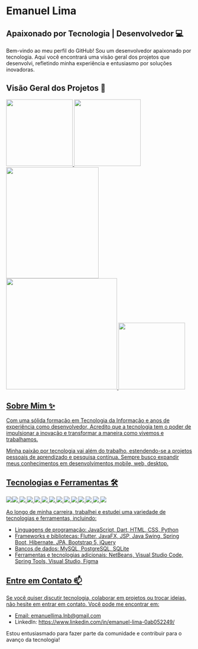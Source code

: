
# Emanuel Lima

## Apaixonado por Tecnologia | Desenvolvedor 💻

Bem-vindo ao meu perfil do GitHub! Sou um desenvolvedor apaixonado por tecnologia. Aqui você encontrará uma visão geral dos projetos que desenvolvi, refletindo minha experiência e entusiasmo por soluções inovadoras.

## Visão Geral dos Projetos 🚀

<div>
 
<a width="250em" href="https://github.com/EmanuelLima0306">
<img height="180em" src="https://github-readme-stats.vercel.app/api/top-langs/?username=EmanuelLima0306&layout=compact&langs_count=7&theme=dracula"/>
<img height="180em" src="https://github-readme-stats.vercel.app/api?username=EmanuelLima0306&show_icons=true&theme=dracula&include_all_commits=true&count_private=true"/>
<img width="250em" height="300em" src="https://github-readme-stats.vercel.app/api/top-langs/?username=EmanuelLima0306&exclude_repo=github-readme-stats,EmanuelLima0306.github.io"> 
<img height="300em" src="https://github-readme-stats.vercel.app/api/top-langs/?username=EmanuelLima0306&layout=pie"> 
<img height="180em" src="https://github-readme-stats.vercel.app/api/wakatime?username=EmanuelLima0306">   
 <br>   
</div>

## Sobre Mim ✨

Com uma sólida formação em Tecnologia da Informação e anos de experiência como desenvolvedor, Acredito que a tecnologia tem o poder de impulsionar a inovação e transformar a maneira como vivemos e trabalhamos.

Minha paixão por tecnologia vai além do trabalho, estendendo-se a projetos pessoais de aprendizado e pesquisa contínua. Sempre busco expandir meus conhecimentos em desenvolvimentos mobile, web, desktop.

## Tecnologias e Ferramentas 🛠️
 <img heighy="180em" src="https://img.shields.io/badge/Flutter-02569B?style=for-the-badge&logo=flutter&logoColor=white"><img heighy="180em" src="https://img.shields.io/badge/JavaScript-323330?style=for-the-badge&logo=javascript&logoColor=F7DF1E">
 <img src="https://img.shields.io/badge/Dart-0175C2?style=for-the-badge&logo=dart&logoColor=white">
 <img src="https://img.shields.io/badge/HTML-239120?style=for-the-badge&logo=html5&logoColor=white">
 <img src="https://img.shields.io/badge/CSS-239120?&style=for-the-badge&logo=css3&logoColor=white">
 <img src="https://img.shields.io/badge/Python-14354C?style=for-the-badge&logo=python&logoColor=white">
 <img src="https://img.shields.io/badge/Java-ED8B00?style=for-the-badge&logo=openjdk&logoColor=white">
 <img src="https://img.shields.io/badge/Spring-6DB33F?style=for-the-badge&logo=spring&logoColor=white">
 <img src="https://img.shields.io/badge/Hibernate-59666C?style=for-the-badge&logo=Hibernate&logoColor=white">
 <img src="https://img.shields.io/badge/Bootstrap-563D7C?style=for-the-badge&logo=bootstrap&logoColor=white">
 <img src="https://img.shields.io/badge/jQuery-0769AD?style=for-the-badge&logo=jquery&logoColor=white">
 <img src="https://img.shields.io/badge/MySQL-00000F?style=for-the-badge&logo=mysql&logoColor=white">
 <img src="https://img.shields.io/badge/PostgreSQL-316192?style=for-the-badge&logo=postgresql&logoColor=white">
 <img src="https://img.shields.io/badge/SQLite-07405E?style=for-the-badge&logo=sqlite&logoColor=white">
 

Ao longo de minha carreira, trabalhei e estudei uma variedade de tecnologias e ferramentas, incluindo:

- Linguagens de programação: JavaScript, Dart, HTML, CSS, Python
- Frameworks e bibliotecas: Flutter, JavaFX, JSP, Java Swing, Spring Boot, Hibernate, JPA, Bootstrap 5, jQuery
- Bancos de dados: MySQL, PostgreSQL, SQLite
- Ferramentas e tecnologias adicionais: NetBeans, Visual Studio Code, Spring Tools, Visual Studio, Figma

## Entre em Contato 📫

Se você quiser discutir tecnologia, colaborar em projetos ou trocar ideias, não hesite em entrar em contato. Você pode me encontrar em:

- Email: emanuellima.lnb@gmail.com
- LinkedIn: https://www.linkedin.com/in/emanuel-lima-0ab052249/

Estou entusiasmado para fazer parte da comunidade e contribuir para o avanço da tecnologia!
